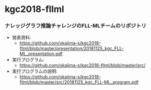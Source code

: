 # kgc2018-fllml

### ナレッジグラフ推論チャレンジのFLL-MLチームのリポジトリ

- 発表資料:
    - https://github.com/okajima-s/kgc2018-fllml/blob/master/presentation/20181125_kgc_FLL-ML_presentation.pdf
- 実行プログラム:
    - https://github.com/okajima-s/kgc2018-fllml/blob/master/src/
- 実行プログラムの説明:
    - https://github.com/okajima-s/kgc2018-fllml/blob/master/src/20181125_kgc_FLL-ML_program.pdf

